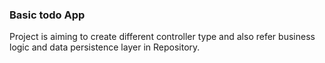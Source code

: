 ### Basic todo App

Project is aiming to create different controller type and also refer business logic and data persistence layer in Repository.

